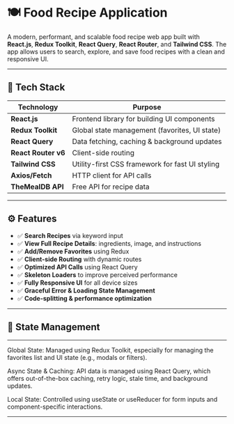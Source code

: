 # 🍽️ Food Recipe Application

A modern, performant, and scalable food recipe web app built with **React.js**, **Redux Toolkit**, **React Query**, **React Router**, and **Tailwind CSS**. The app allows users to search, explore, and save food recipes with a clean and responsive UI.

---

## 🧱 Tech Stack

| Technology        | Purpose                                           |
|-------------------|---------------------------------------------------|
| **React.js**       | Frontend library for building UI components       |
| **Redux Toolkit**  | Global state management (favorites, UI state)     |
| **React Query**    | Data fetching, caching & background updates       |
| **React Router v6**| Client-side routing                               |
| **Tailwind CSS**   | Utility-first CSS framework for fast UI styling   |
| **Axios/Fetch**    | HTTP client for API calls                         |
| **TheMealDB API**  | Free API for recipe data                          |

---

## ⚙️ Features

- ✅ **Search Recipes** via keyword input  
- ✅ **View Full Recipe Details**: ingredients, image, and instructions  
- ✅ **Add/Remove Favorites** using Redux  
- ✅ **Client-side Routing** with dynamic routes  
- ✅ **Optimized API Calls** using React Query  
- ✅ **Skeleton Loaders** to improve perceived performance  
- ✅ **Fully Responsive UI** for all device sizes  
- ✅ **Graceful Error & Loading State Management**  
- ✅ **Code-splitting & performance optimization**  

---
## 🧠 State Management
---

Global State:
Managed using Redux Toolkit, especially for managing the favorites list and UI state (e.g., modals or filters).

Async State & Caching:
API data is managed using React Query, which offers out-of-the-box caching, retry logic, stale time, and background updates.

Local State:
Controlled using useState or useReducer for form inputs and component-specific interactions.

---
